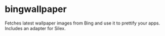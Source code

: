 # bingwallpaper
Fetches latest wallpaper images from Bing and use it to prettify your apps. Includes an adapter for Silex.
